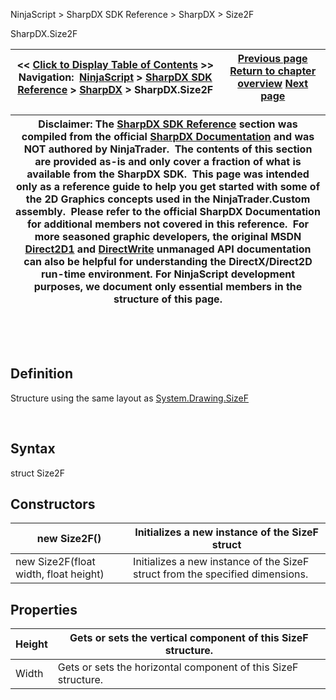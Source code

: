 ﻿


NinjaScript \> SharpDX SDK Reference \> SharpDX \> Size2F






















SharpDX.Size2F







| \<\< [Click to Display Table of Contents](sharpdx_size2f.md) \>\> **Navigation:**     [NinjaScript](ninjascript-1.md) \> [SharpDX SDK Reference](sharpdx_sdk_reference-1.md) \> [SharpDX](sharpdx-1.md) \> SharpDX.Size2F | [Previous page](sharpdx_rectanglef-1.md) [Return to chapter overview](sharpdx-1.md) [Next page](sharpdx_vector2-1.md) |
| --- | --- |













| Disclaimer: The [SharpDX SDK Reference](sharpdx_sdk_reference-1.md) section was compiled from the official [SharpDX Documentation](http://sharpdx.org/) and was NOT authored by NinjaTrader.  The contents of this section are provided as\-is and only cover a fraction of what is available from the SharpDX SDK.  This page was intended only as a reference guide to help you get started with some of the 2D Graphics concepts used in the NinjaTrader.Custom assembly.  Please refer to the official SharpDX Documentation for additional members not covered in this reference.  For more seasoned graphic developers, the original MSDN [Direct2D1](https://msdn.microsoft.com/en-us/library/windows/desktop/dd370990.aspx) and [DirectWrite](https://msdn.microsoft.com/en-us/library/windows/desktop/dd368038.aspx) unmanaged API documentation can also be helpful for understanding the DirectX/Direct2D run\-time environment. For NinjaScript development purposes, we document only essential members in the structure of this page. |
| --- |



 


 


## Definition


Structure using the same layout as [System.Drawing.SizeF](https://msdn.microsoft.com/en-us/library/system.drawing.sizef(v=vs.110).aspx)


 


## Syntax


struct Size2F


## Constructors




| new Size2F() | Initializes a new instance of the SizeF struct |
| --- | --- |
| new Size2F(float width, float height) | Initializes a new instance of the SizeF struct from the specified dimensions. |



## 


## 


## Properties




| Height | Gets or sets the vertical component of this SizeF structure. |
| --- | --- |
| Width | Gets or sets the horizontal component of this SizeF structure. |










